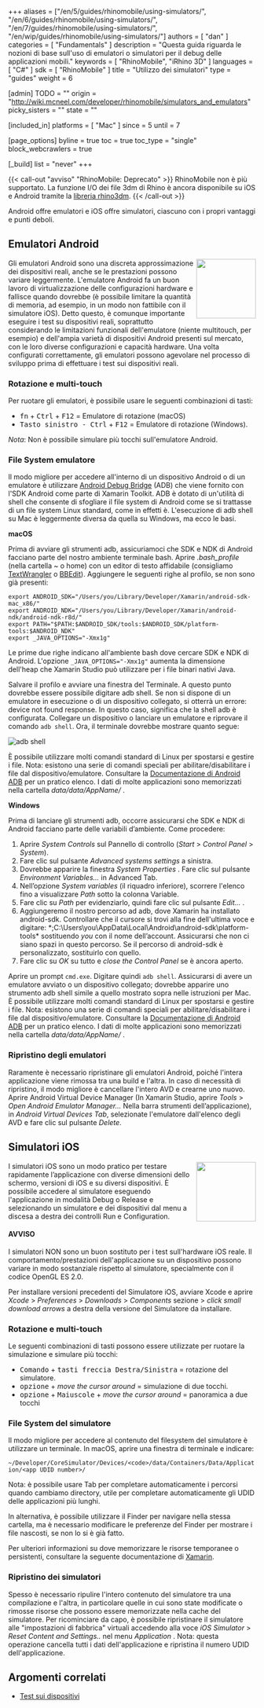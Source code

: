 +++
aliases = ["/en/5/guides/rhinomobile/using-simulators/", "/en/6/guides/rhinomobile/using-simulators/", "/en/7/guides/rhinomobile/using-simulators/", "/en/wip/guides/rhinomobile/using-simulators/"]
authors = [ "dan" ]
categories = [ "Fundamentals" ]
description = "Questa guida riguarda le nozioni di base sull'uso di emulatori o simulatori per il debug delle applicazioni mobili."
keywords = [ "RhinoMobile", "iRhino 3D" ]
languages = [ "C#" ]
sdk = [ "RhinoMobile" ]
title = "Utilizzo dei simulatori"
type = "guides"
weight = 6

[admin]
TODO = ""
origin = "http://wiki.mcneel.com/developer/rhinomobile/simulators_and_emulators"
picky_sisters = ""
state = ""

[included_in]
platforms = [ "Mac" ]
since = 5
until = 7

[page_options]
byline = true
toc = true
toc_type = "single"
block_webcrawlers = true

[_build]
list = "never"
+++

{{< call-out "avviso" "RhinoMobile: Deprecato" >}}
RhinoMobile non è più supportato. La funzione I/O dei file 3dm di Rhino è ancora disponibile su iOS e Android tramite la [libreria rhino3dm](https://github.com/mcneel/rhino3dm).
{{< /call-out >}}
 
Android offre emulatori e iOS offre simulatori, ciascuno con i propri vantaggi e punti deboli.

## Emulatori Android

<img align="right" src="/images/using-simulators-01.png" width="121">

Gli emulatori Android sono una discreta approssimazione dei dispositivi reali, anche se le prestazioni possono variare leggermente. L'emulatore Android fa un buon lavoro di virtualizzazione delle configurazioni hardware e fallisce quando dovrebbe (è possibile limitare la quantità di memoria, ad esempio, in un modo non fattibile con il simulatore iOS). Detto questo, è comunque importante eseguire i test su dispositivi reali, soprattutto considerando le limitazioni funzionali dell'emulatore (niente multitouch, per esempio) e dell'ampia varietà di dispositivi Android presenti sul mercato, con le loro diverse configurazioni e capacità hardware. Una volta configurati correttamente, gli emulatori possono agevolare nel processo di sviluppo prima di effettuare i test sui dispositivi reali.

### Rotazione e multi-touch

Per ruotare gli emulatori, è possibile usare le seguenti combinazioni di tasti:

- <kbd>fn</kbd> + <kbd>Ctrl</kbd> + <kbd>F12</kbd> = Emulatore di rotazione (macOS)
- <kbd>Tasto sinistro - Ctrl</kbd> + <kbd>F12</kbd> = Emulatore di rotazione (Windows).

*Nota*: Non è possibile simulare più tocchi sull'emulatore Android.

### File System emulatore

Il modo migliore per accedere all'interno di un dispositivo Android o di un emulatore è utilizzare [Android Debug Bridge](http://developer.android.com/tools/help/adb.html) (ADB) che viene fornito con l'SDK Android come parte di Xamarin Toolkit. ADB è dotato di un'utilità di shell che consente di sfogliare il file system di Android come se si trattasse di un file system Linux standard, come in effetti è. L'esecuzione di adb shell su Mac è leggermente diversa da quella su Windows, ma ecco le basi.

**macOS**

Prima di avviare gli strumenti adb, assicuriamoci che SDK e NDK di Android facciano parte del nostro ambiente terminale bash. Aprire *.bash_profile* (nella cartella *~* o home) con un editor di testo affidabile (consigliamo [TextWrangler](http://www.barebones.com/products/textwrangler/) o [BBEdit](http://www.barebones.com/products/bbedit/)). Aggiungere le seguenti righe al profilo, se non sono già presenti:

```
export ANDROID_SDK="/Users/you/Library/Developer/Xamarin/android-sdk-mac_x86/"
export ANDROID_NDK="/Users/you/Library/Developer/Xamarin/android-ndk/android-ndk-r8d/"
export PATH="$PATH:$ANDROID_SDK/tools:$ANDROID_SDK/platform-tools:$ANDROID_NDK"
export _JAVA_OPTIONS="-Xmx1g"
```

Le prime due righe indicano all'ambiente bash dove cercare SDK e NDK di Android. L'opzione `_JAVA_OPTIONS="-Xmx1g"` aumenta la dimensione dell'heap che Xamarin Studio può utilizzare per i file binari nativi Java.

Salvare il profilo e avviare una finestra del Terminale. A questo punto dovrebbe essere possibile digitare adb shell. Se non si dispone di un emulatore in esecuzione o di un dispositivo collegato, si otterrà un errore: device not found response. In questo caso, significa che la shell adb è configurata. Collegare un dispositivo o lanciare un emulatore e riprovare il comando `adb shell`. Ora, il terminale dovrebbe mostrare quanto segue:

![adb shell](/images/using-simulators-02.png)

È possibile utilizzare molti comandi standard di Linux per spostarsi e gestire i file. Nota: esistono una serie di comandi speciali per abilitare/disabilitare i file dal dispositivo/emulatore. Consultare la [Documentazione di Android ADB](http://developer.android.com/tools/help/adb.html) per un pratico elenco. I dati di molte applicazioni sono memorizzati nella cartella *data/data/AppName/* .

**Windows**

Prima di lanciare gli strumenti adb, occorre assicurarsi che SDK e NDK di Android facciano parte delle variabili d’ambiente. Come procedere:

1. Aprire *System Controls* sul Pannello di controllo (*Start* > *Control Panel* > *System*).
1. Fare clic sul pulsante *Advanced systems settings* a sinistra.
1. Dovrebbe apparire la finestra *System Properties* . Fare clic sul pulsante *Environment Variables...* in Advanced Tab.
1. Nell’opzione *System variables* (il riquadro inferiore), scorrere l'elenco fino a visualizzare *Path* sotto la colonna Variable.
1. Fare clic su *Path* per evidenziarlo, quindi fare clic sul pulsante *Edit...* .
1. Aggiungeremo il nostro percorso ad adb, dove Xamarin ha installato android-sdk. Controllare che il cursore si trovi alla fine dell'ultima voce e digitare: *;C:\Users\you\AppData\Local\Android\android-sdk\platform-tools\* sostituendo *you* con il nome dell’account. Assicurarsi che non ci siano spazi in questo percorso. Se il percorso di android-sdk è personalizzato, sostituirlo con quello.
1. Fare clic su *OK* su tutto e *close the Control Panel* se è ancora aperto.

Aprire un prompt `cmd.exe`. Digitare quindi `adb shell`. Assicurarsi di avere un emulatore avviato o un dispositivo collegato; dovrebbe apparire uno strumento adb shell simile a quello mostrato sopra nelle istruzioni per Mac. È possibile utilizzare molti comandi standard di Linux per spostarsi e gestire i file. Nota: esistono una serie di comandi speciali per abilitare/disabilitare i file dal dispositivo/emulatore. Consultare la [Documentazione di Android ADB](http://developer.android.com/tools/help/adb.html) per un pratico elenco. I dati di molte applicazioni sono memorizzati nella cartella *data/data/AppName/* .

### Ripristino degli emulatori

Raramente è necessario ripristinare gli emulatori Android, poiché l'intera applicazione viene rimossa tra una build e l'altra. In caso di necessità di ripristino, il modo migliore è cancellare l'intero AVD e crearne uno nuovo. Aprire Android Virtual Device Manager (In Xamarin Studio, aprire *Tools* > *Open Android Emulator Manager...* Nella barra strumenti dell’applicazione), in *Android Virtual Devices Tab*, selezionate l'emulatore dall'elenco degli AVD e fare clic sul pulsante *Delete*.

## Simulatori iOS

<img align="right" src="/images/using-simulators-03.png" width="121">

I simulatori iOS sono un modo pratico per testare rapidamente l’applicazione con diverse dimensioni dello schermo, versioni di iOS e su diversi dispositivi. È possibile accedere al simulatore eseguendo l'applicazione in modalità Debug o Release e selezionando un simulatore e dei dispositivi dal menu a discesa a destra dei controlli Run e Configuration.

<div class="bs-callout bs-callout-danger">
  <h4>AVVISO</h4>
  <p>I simulatori NON sono un buon sostituto per i test sull'hardware iOS reale. Il comportamento/prestazioni dell'applicazione su un dispositivo possono variare in modo sostanziale rispetto al simulatore, specialmente con il codice OpenGL ES 2.0.</p>
</div>

Per installare versioni precedenti del Simulatore iOS, avviare Xcode e aprire *Xcode* > *Preferences* > *Downloads* > *Components* sezione > *click small download arrows* a destra della versione del Simulatore da installare.

### Rotazione e multi-touch

Le seguenti combinazioni di tasti possono essere utilizzate per ruotare la simulazione e simulare più tocchi:

- <kbd>Comando</kbd> + <kbd>tasti freccia Destra/Sinistra</kbd> = rotazione del simulatore.
- <kbd>opzione</kbd> + *move the cursor around* = simulazione di due tocchi.
- <kbd>opzione</kbd> + <kbd>Maiuscole</kbd> + *move the cursor around* = panoramica a due tocchi

### File System del simulatore

Il modo migliore per accedere al contenuto del filesystem del simulatore è utilizzare un terminale. In macOS, aprire una finestra di terminale e indicare:

`~/Developer/CoreSimulator/Devices/<code>/data/Containers/Data/Application/<app UDID number>/`

Nota: è possibile usare Tab per completare automaticamente i percorsi quando cambiamo directory, utile per completare automaticamente gli UDID delle applicazioni più lunghi.

In alternativa, è possibile utilizzare il Finder per navigare nella stessa cartella, ma è necessario modificare le preferenze del Finder per mostrare i file nascosti, se non lo si è già fatto.

Per ulteriori informazioni su dove memorizzare le risorse temporanee o persistenti, consultare la seguente documentazione di [Xamarin](http://docs.xamarin.com/guides/ios/application_fundamentals/working_with_the_file_system/).

### Ripristino dei simulatori

Spesso è necessario ripulire l'intero contenuto del simulatore tra una compilazione e l'altra, in particolare quelle in cui sono state modificate o rimosse risorse che possono essere memorizzate nella cache del simulatore. Per ricominciare da capo, è possibile ripristinare il simulatore alle "impostazioni di fabbrica" virtuali accedendo alla voce *iOS Simulator* > *Reset Content and Settings..* nel menu *Application* . Nota: questa operazione cancella tutti i dati dell'applicazione e ripristina il numero UDID dell'applicazione.

## Argomenti correlati

- [Test sui dispositivi](/guides/rhinomobile/testing-on-devices)
